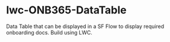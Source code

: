 # lwc-ONB365-DataTable
Data Table that can be displayed in a SF Flow to display required onboarding docs.  Build using LWC.
